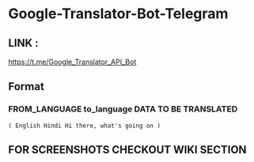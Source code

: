 # Google-Translator-Bot-Telegram
## LINK :
https://t.me/Google_Translator_API_Bot

## Format

### FROM_LANGUAGE to_language DATA TO BE TRANSLATED 
    ( English Hindi Hi there, what's going on )  
    
## FOR SCREENSHOTS CHECKOUT WIKI SECTION
